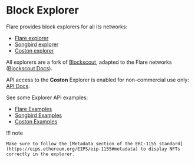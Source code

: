 # Block Explorer

Flare provides block explorers for all its networks:

- [Flare explorer](https://flare-explorer.flare.network)
- [Songbird explorer](https://songbird-explorer.flare.network)
- [Coston explorer](https://coston-explorer.flare.network)

All explorers are a fork of [Blockscout](https://github.com/blockscout/blockscout), adapted to the Flare networks ([Blockscout Docs](https://docs.blockscout.com)).

API access to the **Coston** Explorer is enabled for non-commercial use only: [API Docs](https://docs.blockscout.com/for-users/api).

See some Explorer API examples:

- [Flare Examples](https://flare-explorer.flare.network/api-docs)
- [Songbird Examples](https://songbird-explorer.flare.network/api-docs)
- [Coston Examples](https://coston-explorer.flare.network/api-docs)

!!! note

    Make sure to follow the [Metadata section of the ERC-1155 standard](https://eips.ethereum.org/EIPS/eip-1155#metadata) to display NFTs correctly in the explorer.
